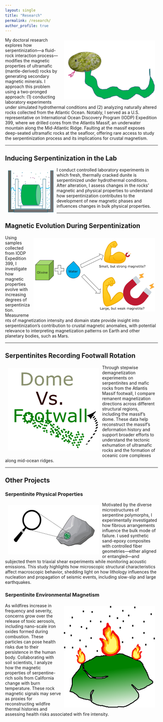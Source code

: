 ```yaml
---
layout: single
title: "Research"
permalink: /research/
author_profile: true
---
```


<img src="/images/Serpentinization.png" alt="Serpentinization" width="300" style="float: right; margin: 10px;">

My doctoral research explores how serpentinization—a fluid-rock interaction process—modifies the magnetic properties of ultramafic (mantle-derived) rocks by generating secondary magnetic minerals. I approach this problem using a two-pronged approach: (1) conducting laboratory experiments under simulated hydrothermal conditions and (2) analyzing naturally altered rocks collected from the Atlantic Ocean. Notably, I served as a U.S. representative on International Ocean Discovery Program (IODP) Expedition 399, where we drilled cores from the Atlantis Massif, an underwater mountain along the Mid-Atlantic Ridge. Faulting at the massif exposes deep-seated ultramafic rocks at the seafloor, offering rare access to study the serpentinization process and its implications for crustal magnetism.

---

## Inducing Serpentinization in the Lab

<img src="/images/DunExp.png" alt="DunExp" width="150" style="float: left; margin: 10px;">

I conduct controlled laboratory experiments in which fresh, thermally cracked dunite is serpentinized under hydrothermal conditions. After alteration, I assess changes in the rocks’ magnetic and physical properties to understand how serpentinization contributes to the development of new magnetic phases and influences changes in bulk physical properties.

---

## Magnetic Evolution During Serpentinization 

<img src="/images/Rockmag.png" alt="Rockmag" width="400" style="float: right; margin: 10px;">

Using samples collected from IODP Expedition 399, I investigate how magnetic properties evolve with increasing degrees of serpentinization. Measurements of magnetization intensity and domain state provide insight into serpentinization’s contribution to crustal magnetic anomalies, with potential relevance to interpreting magnetization patterns on Earth and other planetary bodies, such as Mars.

---

## Serpentinites Recording Footwall Rotation

<style>
@keyframes spin {
  from { transform: rotate(0deg); }
  to { transform: rotate(360deg); }
}
.spin-on-click {
  transition: transform 0.6s ease-in-out;
}
.spin-on-click.clicked {
  animation: spin 0.6s linear;
}
</style>

<img 
  src="/images/FootwallRotation.png" 
  alt="FootwallRotation" 
  width="300" 
  style="float: left; margin: 10px;" 
  class="spin-on-click"
  onclick="this.classList.remove('clicked'); void this.offsetWidth; this.classList.add('clicked');">


Through stepwise demagnetization experiments on serpentinites and mafic rocks from the Atlantis Massif footwall, I compare remanent magnetization directions across different structural regions, including the massif’s dome. These data help reconstruct the massif’s deformation history and support broader efforts to understand the tectonic exhumation of ultramafic rocks and the formation of oceanic core complexes along mid-ocean ridges.

---

## Other Projects

### Serpentinite Physical Properties

<img src="/images/Microstructure.png" alt="Microstructure" width="300" style="float: left; margin: 10px;">

Motivated by the diverse microstructures of serpentine polymorphs, I experimentally investigated how fibrous arrangements influence the bulk mode of failure. I used synthetic sand-epoxy composites with controlled fiber geometries—either aligned or entangled—and subjected them to triaxial shear experiments while monitoring acoustic emissions. This study highlights how microscopic structural characteristics affect macroscopic behavior, shedding light on how lithology influences the nucleation and propagation of seismic events, including slow-slip and large earthquakes.

### Serpentinite Environmental Magnetism

<img src="/images/Fire.png" alt="Fire" width="300" style="float: right; margin: 10px;">

As wildfires increase in frequency and severity, concerns grow over the release of toxic aerosols, including nano-scale iron oxides formed during combustion. These particles can pose health risks due to their persistence in the human body. Collaborating with soil scientists, I analyze how the magnetic properties of serpentine-rich soils from California change with burn temperature. These rock magnetic signals may serve as proxies for reconstructing wildfire thermal histories and assessing health risks associated with fire intensity.
